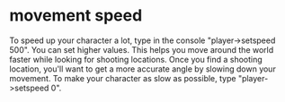 # movement speed

To speed up your character a lot, type in the console "player->setspeed 500". You can set higher values. This helps you
move around the world faster while looking for shooting locations. Once you find a shooting location, you'll want to get
a more accurate angle by slowing down your movement. To make your character as slow as possible, type "player->setspeed
0".
